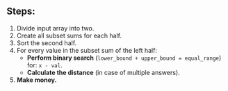 ## Steps:
1. Divide input array into two.
2. Create all subset sums for each half.
3. Sort the second half.
4. For every value in the subset sum of the left half:
   - **Perform binary search** (`lower_bound + upper_bound = equal_range`) for: `x - val`.
   - **Calculate the distance** (in case of multiple answers).
5. **Make money.**
